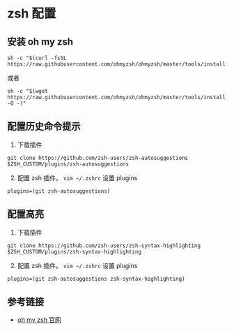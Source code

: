 # zsh 配置

## 安装 oh my zsh

```shell
sh -c "$(curl -fsSL https://raw.githubusercontent.com/ohmyzsh/ohmyzsh/master/tools/install.sh)"
```

或者

```shell
sh -c "$(wget https://raw.githubusercontent.com/ohmyzsh/ohmyzsh/master/tools/install.sh -O -)"
```

## 配置历史命令提示

1. 下载插件

```shell
git clone https://github.com/zsh-users/zsh-autosuggestions $ZSH_CUSTOM/plugins/zsh-autosuggestions
```

2. 配置 zsh 插件。 `vim ~/.zshrc` 设置 plugins

```shell
plugins=(git zsh-autosuggestions)
```

## 配置高亮

1. 下载插件

```shell
git clone https://github.com/zsh-users/zsh-syntax-highlighting $ZSH_CUSTOM/plugins/zsh-syntax-highlighting
```

2. 配置 zsh 插件。 `vim ~/.zshrc` 设置 plugins

```shell
plugins=(git zsh-autosuggestions zsh-syntax-highlighting)
```

## 参考链接

- [oh my zsh 官网](https://ohmyz.sh/)